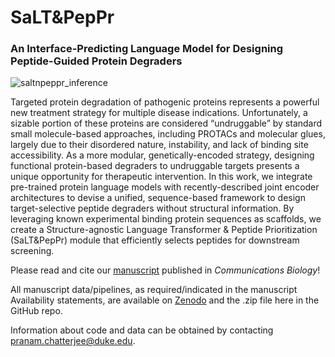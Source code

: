 # SaLT&PepPr

### An Interface-Predicting Language Model for Designing Peptide-Guided Protein Degraders

![saltnpeppr_inference](https://user-images.githubusercontent.com/106272333/196185861-40837a34-2164-4a95-bdf0-30ce9b4b4b9f.png)

Targeted protein degradation of pathogenic proteins represents a powerful new treatment strategy for multiple disease indications. Unfortunately, a sizable portion of these proteins are considered “undruggable” by standard small molecule-based approaches, including PROTACs and molecular glues, largely due to their disordered nature, instability, and lack of binding site accessibility. As a more modular, genetically-encoded strategy, designing functional protein-based degraders to undruggable targets presents a unique opportunity for therapeutic intervention. In this work, we integrate pre-trained protein language models with recently-described joint encoder architectures to devise a unified, sequence-based framework to design target-selective peptide degraders without structural information. By leveraging known experimental binding protein sequences as scaffolds, we create a Structure-agnostic Language Transformer & Peptide Prioritization (SaLT&PepPr) module that efficiently selects peptides for downstream screening.

Please read and cite our [manuscript](https://www.nature.com/articles/s42003-023-05464-z) published in *Communications Biology*!

All manuscript data/pipelines, as required/indicated in the manuscript Availability statements, are available on [Zenodo](https://zenodo.org/records/10008581) and the .zip file here in the GitHub repo. 

Information about code and data can be obtained by contacting pranam.chatterjee@duke.edu.  
